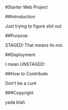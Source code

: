 #Starter Web Project

##Introduction

Just trying to figure shit out

##Purpose

STAGED! That means its not.

##Deployment

I mean UNSTAGED!

##How to Contribute

Don't be a cunt


###Copyright

yada blah
